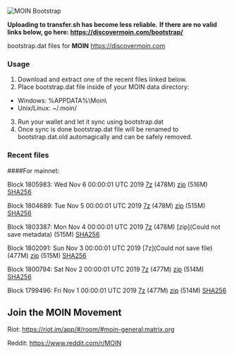 ![MOIN Bootstrap](https://i.imgur.com/KjM1jMp.jpg)

**Uploading to transfer.sh has become less reliable.**
**If there are no valid links below, go here: https://discovermoin.com/bootstrap/**

bootstrap.dat files for **MOIN** https://discovermoin.com

### Usage

1. Download and extract one of the recent files linked below.
2. Place bootstrap.dat file inside of your MOIN data directory:
 - Windows: %APPDATA%\Moin\
 - Unix/Linux: ~/.moin/
3. Run your wallet and let it sync using bootstrap.dat
4. Once sync is done bootstrap.dat file will be renamed to bootstrap.dat.old automagically and can be safely removed.


### Recent files

####For mainnet:

Block 1805983: Wed Nov  6 00:00:01 UTC 2019 [7z](https://transfer.sh/BO0cR/bootstrap.dat.20191106.7z) (478M) [zip](https://transfer.sh/QPtWm/bootstrap.dat.20191106.zip) (516M) [SHA256](https://transfer.sh/xmYhp/sha256.txt)

Block 1804689: Tue Nov  5 00:00:01 UTC 2019 [7z]() (478M) [zip]() (515M) [SHA256]()

Block 1803387: Mon Nov  4 00:00:01 UTC 2019 [7z]() (478M) [zip](Could not save metadata) (515M) [SHA256](https://transfer.sh/9ighd/sha256.txt)

Block 1802091: Sun Nov  3 00:00:01 UTC 2019 [7z](Could not save file) (477M) [zip]() (515M) [SHA256]()

Block 1800794: Sat Nov  2 00:00:01 UTC 2019 [7z]() (477M) [zip]() (514M) [SHA256]()

Block 1799496: Fri Nov  1 00:00:01 UTC 2019 [7z](https://transfer.sh/5A3Uj/bootstrap.dat.20191101.7z) (477M) [zip](https://transfer.sh/NtW91/bootstrap.dat.20191101.zip) (514M) [SHA256](https://transfer.sh/dYyG6/sha256.txt)

## Join the MOIN Movement

Riot: https://riot.im/app/#/room/#moin-general:matrix.org

Reddit: https://www.reddit.com/r/MOIN
